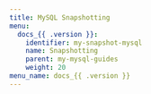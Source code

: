 ```yaml
---
title: MySQL Snapshotting
menu:
  docs_{{ .version }}:
    identifier: my-snapshot-mysql
    name: Snapshotting
    parent: my-mysql-guides
    weight: 20
menu_name: docs_{{ .version }}
---
```

